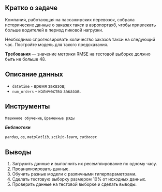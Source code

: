 ## Кратко о задаче
Компания, работающая на пассажирских перевозок, собрала исторические данные о заказах такси в аэропортахб, чтобы привлекать больше водителей в период пиковой нагрузки. 

Необходимо спрогнозировать количество заказов такси на следующий час. Постройте модель для такого предсказания.

**Требования** — значение метрики RMSE на тестовой выборке должно быть не больше 48.

## Описание данных

 - `datetime` - время заказов;
 - `num_orders` - количество заказов.

## Инструменты
`Машинное обучение`, `Временные ряды`

***Библиотеки***

*`pandas`, `os`, `matplotlib`, `scikit-learn`, `catboost`*

## Выводы

1. Загрузить данные и выполнить их ресемплирование по одному часу.
2. Проанализировать данные.
3. Обучить разные модели с различными гиперпараметрами.
4. Сделать тестовую выборку размером 10% от исходных данных.
5. Проверить данные на тестовой выборке и сделать выводы.
